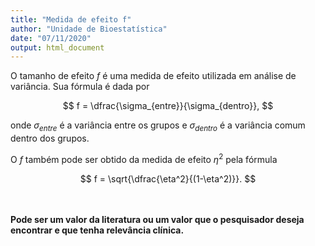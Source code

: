 ```yaml
---
title: "Medida de efeito f"
author: "Unidade de Bioestatística"
date: "07/11/2020"
output: html_document
---
```


O tamanho de efeito $f$ é uma medida de efeito utilizada em análise de variância. Sua fórmula é dada por

$$
f = \dfrac{\sigma_{entre}}{\sigma_{dentro}},
$$

onde $\sigma_{entre}$ é a variância entre os grupos e $\sigma_{dentro}$ é a variância comum dentro dos grupos. 


O $f$ também pode ser obtido da medida de efeito $\eta^2$ pela fórmula

$$
f = \sqrt{\dfrac{\eta^2}{(1-\eta^2)}}.
$$


<br><br><b>Pode ser um valor da literatura ou um valor que o pesquisador deseja encontrar e que tenha relevância clínica.</b>
